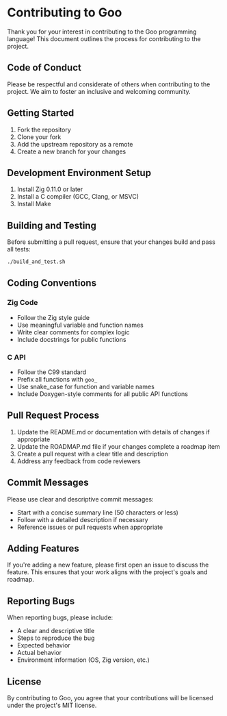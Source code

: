 # Contributing to Goo

Thank you for your interest in contributing to the Goo programming language! This document outlines the process for contributing to the project.

## Code of Conduct

Please be respectful and considerate of others when contributing to the project. We aim to foster an inclusive and welcoming community.

## Getting Started

1. Fork the repository
2. Clone your fork
3. Add the upstream repository as a remote
4. Create a new branch for your changes

## Development Environment Setup

1. Install Zig 0.11.0 or later
2. Install a C compiler (GCC, Clang, or MSVC)
3. Install Make

## Building and Testing

Before submitting a pull request, ensure that your changes build and pass all tests:

```bash
./build_and_test.sh
```

## Coding Conventions

### Zig Code

- Follow the Zig style guide
- Use meaningful variable and function names
- Write clear comments for complex logic
- Include docstrings for public functions

### C API

- Follow the C99 standard
- Prefix all functions with `goo_`
- Use snake_case for function and variable names
- Include Doxygen-style comments for all public API functions

## Pull Request Process

1. Update the README.md or documentation with details of changes if appropriate
2. Update the ROADMAP.md file if your changes complete a roadmap item
3. Create a pull request with a clear title and description
4. Address any feedback from code reviewers

## Commit Messages

Please use clear and descriptive commit messages:

- Start with a concise summary line (50 characters or less)
- Follow with a detailed description if necessary
- Reference issues or pull requests when appropriate

## Adding Features

If you're adding a new feature, please first open an issue to discuss the feature. This ensures that your work aligns with the project's goals and roadmap.

## Reporting Bugs

When reporting bugs, please include:

- A clear and descriptive title
- Steps to reproduce the bug
- Expected behavior
- Actual behavior
- Environment information (OS, Zig version, etc.)

## License

By contributing to Goo, you agree that your contributions will be licensed under the project's MIT license. 